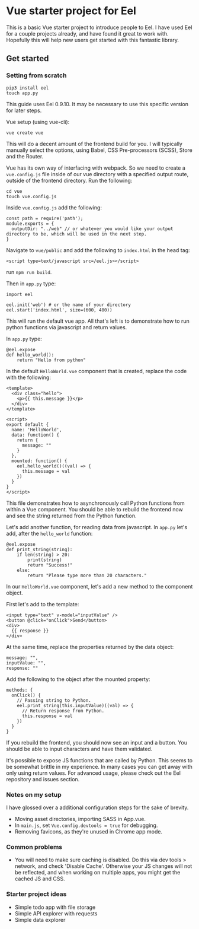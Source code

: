 # Vue starter project for Eel

This is a basic Vue starter project to introduce people to Eel. I have used Eel for a couple projects already, and have found it great to work with. Hopefully this will help new users get started with this fantastic library.

## Get started

### Setting from scratch

```
pip3 install eel
touch app.py
```

This guide uses Eel 0.9.10. It may be necessary to use this specific version for later steps.

Vue setup (using vue-cli):

```
vue create vue
```

This will do a decent amount of the frontend build for you. I will typically manually select the options, using Babel, CSS Pre-processors (SCSS), Store and the Router.

Vue has its own way of interfacing with webpack. So we need to create a `vue.config.js` file inside of our vue directory with a specified output route, outside of the frontend directory. Run the following:

```
cd vue
touch vue.config.js
```

Inside `vue.config.js` add the following:

```
const path = require('path');
module.exports = {
  outputDir: "../web" // or whatever you would like your output directory to be, which will be used in the next step.
}
```

Navigate to `vue/public` and add the following to `index.html` in the head tag:

```
<script type=text/javascript src=/eel.js></script>
```

run `npm run build`.

Then in `app.py` type:

```
import eel

eel.init('web') # or the name of your directory
eel.start('index.html', size=(600, 400))
```

This will run the default vue app. All that's left is to demonstrate how to run python functions via javascript and return values.

In `app.py` type:

```
@eel.expose
def hello_world():
    return "Hello from python"
```

In the default `HelloWorld.vue` component that is created, replace the code with the following:

```
<template>
  <div class="hello">
    <p>{{ this.message }}</p>
  </div>
</template>

<script>
export default {
  name: 'HelloWorld',
  data: function() {
    return {
      message: ""
    }
  },
  mounted: function() {
    eel.hello_world()((val) => {
      this.message = val
    })
  }
}
</script>
```

This file demonstrates how to asynchronously call Python functions from within a Vue component. You should be able to rebuild the frontend now and see the string returned from the Python function.

Let's add another function, for reading data from javascript. In `app.py` let's add, after the `hello_world` function:

```
@eel.expose
def print_string(string):
    if len(string) > 20:
        print(string)
        return "Success!"
    else:
        return "Please type more than 20 characters."
```

In our `HelloWorld.vue` component, let's add a new method to the component object.

First let's add to the template:

```
<input type="text" v-model="inputValue" />
<button @click="onClick">Send</button>
<div>
  {{ response }}
</div>
```

At the same time, replace the properties returned by the data object:

```
message: "",
inputValue: "",
response: ""
```

Add the following to the object after the mounted property:

```
methods: {
  onClick() {
    // Passing string to Python.
    eel.print_string(this.inputValue)((val) => {
      // Return response from Python.
      this.response = val
    })
  }
}
```

If you rebuild the frontend, you should now see an input and a button. You should be able to input characters and have them validated.

It's possible to expose JS functions that are called by Python. This seems to be somewhat brittle in my experience. In many cases you can get away with only using return values. For advanced usage, please check out the Eel repository and issues section.


### Notes on my setup

I have glossed over a additional configuration steps for the sake of brevity.
- Moving asset directories, importing SASS in App.vue.
- In `main.js`, set `Vue.config.devtools = true` for debugging.
- Removing favicons, as they're unused in Chrome app mode.


### Common problems

- You will need to make sure caching is disabled. Do this via dev tools > network, and check 'Disable Cache'. Otherwise your JS changes will not be reflected, and when working on multiple apps, you might get the cached JS and CSS.


### Starter project ideas

- Simple todo app with file storage
- Simple API explorer with requests
- Simple data explorer
